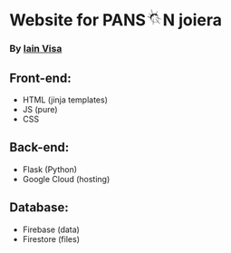 # Website for PANS<img alt="PANSON logo" height=30px width=30px src="static/media/panson_favicon.png">N joiera
### By [Iain Visa](iainvisa.com)

## Front-end:
- HTML (jinja templates)
- JS (pure)
- CSS

## Back-end:
- Flask (Python)
- Google Cloud (hosting)

## Database:
- Firebase (data)
- Firestore (files)

